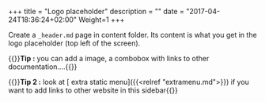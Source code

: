 +++
title = "Logo placeholder"
description = ""
date = "2017-04-24T18:36:24+02:00"
Weight=1
+++

Create a `_header.md` page in content folder. Its content is what you get in the logo placeholder (top left of the screen).

{{<alert info>}}**Tip :** you can add a image, a combobox with links to other documentation....{{</alert>}}

{{<alert info>}}**Tip 2 :** look at [ extra static menu]({{<relref "extramenu.md">}}) if you want to add links to other website in this sidebar{{</alert>}}